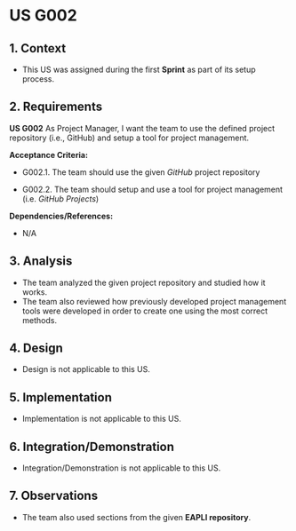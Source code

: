 # US G002

## 1. Context

* This US was assigned during the first **Sprint** as part of its setup process.

## 2. Requirements

**US G002** As Project Manager, I want the team to use the defined project repository (i.e.,  GitHub) and setup a tool for project management.

**Acceptance Criteria:**

- G002.1. The team should use the given *GitHub* project repository

- G002.2. The team should setup and use a tool for project management (i.e. *GitHub Projects*)

**Dependencies/References:**

* N/A

## 3. Analysis

* The team analyzed the given project repository and studied how it works.
* The team also reviewed how previously developed project management tools were developed in order to create one using the most correct methods.

## 4. Design

* Design is not applicable to this US.

## 5. Implementation

* Implementation is not applicable to this US.

## 6. Integration/Demonstration

* Integration/Demonstration is not applicable to this US.

## 7. Observations

* The team also used sections from the given **EAPLI repository**.